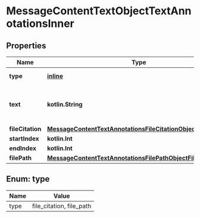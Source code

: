
# MessageContentTextObjectTextAnnotationsInner

## Properties
| Name | Type | Description | Notes |
| ------------ | ------------- | ------------- | ------------- |
| **type** | [**inline**](#Type) | Always &#x60;file_citation&#x60;. |  |
| **text** | **kotlin.String** | The text in the message content that needs to be replaced. |  |
| **fileCitation** | [**MessageContentTextAnnotationsFileCitationObjectFileCitation**](MessageContentTextAnnotationsFileCitationObjectFileCitation.md) |  |  |
| **startIndex** | **kotlin.Int** |  |  |
| **endIndex** | **kotlin.Int** |  |  |
| **filePath** | [**MessageContentTextAnnotationsFilePathObjectFilePath**](MessageContentTextAnnotationsFilePathObjectFilePath.md) |  |  |


<a id="Type"></a>
## Enum: type
| Name | Value |
| ---- | ----- |
| type | file_citation, file_path |



